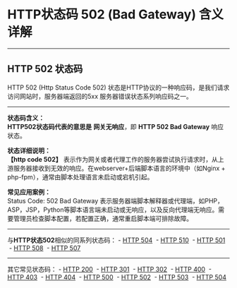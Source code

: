 # HTTP状态码 502 (Bad Gateway) 含义详解

---

## HTTP 502 状态码

HTTP 502 (Http Status Code 502) 状态是HTTP协议的一种响应码，是我们请求访问网站时，服务器端返回的5xx 服务器错误状态系列响应码之一。

---

**状态码含义：**  
**HTTP502状态码代表的意思是** **网关无响应**，即 **HTTP 502 Bad Gateway** 响应状态。

**状态详细说明：**  
**【http code 502】** 表示作为网关或者代理工作的服务器尝试执行请求时，从上游服务器接收到无效的响应。在webserver+后端脚本语言的环境中（如Nginx + php-fpm），通常由脚本处理语言未启动或宕机引起。

**常见应用案例：**  
Status Code: 502 Bad Gateway 表示服务器端脚本解释器或代理端，如PHP，ASP，JSP，Python等脚本语言端未启动或无响应，以及反向代理端无响应。需要管理员检查脚本配置，若配置正确，通常重启脚本端可排除故障。

  

---

与**HTTP状态502**相似的同系列状态码： - [HTTP 504](https://seo.juziseo.com/doc/http_code/504 "HTTP 504详细说明")
 - [HTTP 510](https://seo.juziseo.com/doc/http_code/510 "HTTP 510详细说明")
 - [HTTP 501](https://seo.juziseo.com/doc/http_code/501 "HTTP 501详细说明")
 - [HTTP 508](https://seo.juziseo.com/doc/http_code/508 "HTTP 508详细说明")
 - [HTTP 507](https://seo.juziseo.com/doc/http_code/507 "HTTP 507详细说明")

---

其它常见状态码： - [HTTP 200](https://seo.juziseo.com/doc/http_code/200 "HTTP 200详细说明")
 - [HTTP 301](https://seo.juziseo.com/doc/http_code/301 "HTTP 301详细说明")
 - [HTTP 302](https://seo.juziseo.com/doc/http_code/302 "HTTP 302详细说明")
 - [HTTP 400](https://seo.juziseo.com/doc/http_code/400 "HTTP 400详细说明")
 - [HTTP 403](https://seo.juziseo.com/doc/http_code/403 "HTTP 403详细说明")
 - [HTTP 404](https://seo.juziseo.com/doc/http_code/404 "HTTP 404详细说明")
 - [HTTP 500](https://seo.juziseo.com/doc/http_code/500 "HTTP 500详细说明")
 - [HTTP 502](https://seo.juziseo.com/doc/http_code/502 "HTTP 502详细说明")
 - [HTTP 503](https://seo.juziseo.com/doc/http_code/503 "HTTP 503详细说明")
 - [HTTP 504](https://seo.juziseo.com/doc/http_code/504 "HTTP 504详细说明")